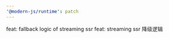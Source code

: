 ```yaml
---
'@modern-js/runtime': patch
---
```


feat: fallback logic of streaming ssr
feat: streaming ssr 降级逻辑
